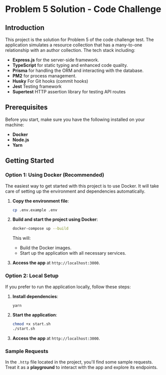 # Problem 5 Solution - Code Challenge

## Introduction

This project is the solution for Problem 5 of the code challenge test. The application simulates a resource collection that has a many-to-one relationship with an author collection. The tech stack including:

- **Express.js** for the server-side framework.
- **TypeScript** for static typing and enhanced code quality.
- **Prisma** for handling the ORM and interacting with the database.
- **PM2** for process management.
- **Husky** For Git hooks (commit hooks)
- **Jest** Testing framework
- **Supertest** HTTP assertion library for testing API routes

## Prerequisites

Before you start, make sure you have the following installed on your machine:

- **Docker**
- **Node.js**
- **Yarn**

## Getting Started

### Option 1: Using Docker (Recommended)

The easiest way to get started with this project is to use Docker. It will take care of setting up the environment and dependencies automatically.

1. **Copy the environment file**:
   ```bash
   cp .env.example .env
   ```

2. **Build and start the project using Docker**:
   ```bash
   docker-compose up --build
   ```

   This will:
   - Build the Docker images.
   - Start up the application with all necessary services.

3. **Access the app** at `http://localhost:3000`.

### Option 2: Local Setup

If you prefer to run the application locally, follow these steps:

1. **Install dependencies**:
   ```bash
   yarn
   ```
2. **Start the application**:
   ```bash
   chmod +x start.sh
   ./start.sh
   ```

4. **Access the app** at `http://localhost:3000`.

### Sample Requests

In the `.http` file located in the project, you'll find some sample requests. Treat it as a **playground** to interact with the app and explore its endpoints.


